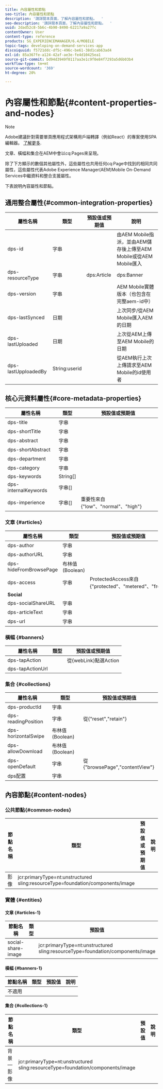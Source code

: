 ```yaml
---
title: 內容屬性和節點
seo-title: 內容屬性和節點
description: '請詳閱本頁面，了解內容屬性和節點。  '
seo-description: '請詳閱本頁面，了解內容屬性和節點。  '
uuid: 2dad52c8-5b6c-4b90-8498-62217a9a27fc
contentOwner: User
content-type: reference
products: SG_EXPERIENCEMANAGER/6.4/MOBILE
topic-tags: developing-on-demand-services-app
discoiquuid: f5721ddc-df5c-496c-be61-38d1cab63ad4
exl-id: 85a367fe-a124-42af-ae3e-fe4d10425ea1
source-git-commit: bd94d3949f0117aa3e1c9f0e84f7293a5d6b03b4
workflow-type: tm+mt
source-wordcount: '369'
ht-degree: 20%

---
```


# 內容屬性和節點{#content-properties-and-nodes}

>[!NOTE]
>
>Adobe建議針對需要單頁應用程式架構用戶端轉譯（例如React）的專案使用SPA編輯器。 [了解更多](/help/sites-developing/spa-overview.md).

文章、橫幅和集合在AEM中會以cq:Pages來呈現。

除了下方顯示的數個其他屬性外，這些屬性也共用任何cq:Page中找到的相同共同屬性，這些屬性代表Adobe Experience Manager(AEM)Mobile On-Demand Services中繼資料和整合支援屬性。

下表說明內容屬性和節點。

## 通用整合屬性{#common-integration-properties}

| **屬性名稱** | **類型** | **預設值或預期值** | **說明** |
|---|---|---|---|
| dps-id | 字串 |  | 由AEM Mobile指派，並由AEM儲存後上傳至AEM Mobile或從AEM Mobile匯入 |
| dps-resourceType | 字串 | dps:Article | dps:Banner | dps:Collection | 實體類型屬性 |
| dps-version | 字串 |  | AEM Mobile實體版本（也包含在完整aem-id中） |
| dps-lastSynced | 日期 |  | 上次同步/從AEM Mobile匯入AEM的日期 |
| dps-lastUploaded | 日期 |  | 上次從AEM上傳至AEM Mobile的日期 |
| dps-lastUpploadedBy | String:userid |  | 從AEM執行上次上傳請求至AEM Mobile的id使用者 |

## 核心元資料屬性{#core-metadata-properties}

| 屬性名稱 | 類型 | 預設值或預期值 |
|--- |--- |--- |
| dps-title | 字串 |  |
| dps-shortTitle | 字串 |  |
| dps-abstract | 字串 |  |
| dps-shortAbstract | 字串 |  |
| dps-department | 字串 |  |
| dps-category | 字串 |  |
| dps-keywords | String[] |  |
| dps-internalKeywords | 字串[] |  |
| dps-imperience | 字串[] | 重要性來自{&quot;low&quot;、&quot;normal&quot;、&quot;high&quot;} |

### 文章 {#articles}

| **屬性名稱** | **類型** | **預設值或預期值** |
|---|---|---|
| dps-author | 字串 |  |
| dps-authorURL | 字串 |  |
| dps-hideFromBrowsePage | 布林值 (Boolean) |  |
| dps-access | 字串 | ProtectedAccess來自{&quot;protected&quot;、&quot;metered&quot;、&quot;free&quot;} |
| **Social** |  |  |
| dps-socialShareURL | 字串 |  |
| dps-articleText | 字串 |  |
| dps-url | 字串 |  |

### 橫幅 {#banners}

| **屬性名稱** | **類型** | **預設值或預期值** |
|---|---|---|
| dps-tapAction |  | 從{webLink}點選Action |
| dps-tapActionUrl |  |  |

### 集合 {#collections}

| 屬性名稱 | 類型 | 預設值或預期值 |
|--- |--- |--- |
| dps-productId | 字串 |  |
| dps-readingPosition | 字串 | 從{&quot;reset&quot;,&quot;retain&quot;} |
| dps-horizontalSwipe | 布林值 (Boolean) |  |
| dps-allowDownload | 布林值 (Boolean) |  |
| dps-openDefault | 字串 | 從{&quot;browsePage&quot;,&quot;contentView&quot;} |
| dps配置 | 字串 |  |

## 內容節點{#content-nodes}

### 公共節點{#common-nodes}

| 節點名稱 | 類型 | 預設值或預期值 | 說明 |
|--- |--- |--- |--- |
| 影像 | jcr:primaryType=nt:unstructured <br> sling:resourceType=foundation/components/image |  |  |

### 實體 {#entities}

#### 文章 {#articles-1}

| 節點名稱 | 類型 | 預設值 | 說明 |
|--- |--- |--- |--- |
| social-share-image |  | jcr:primaryType=nt:unstructured <br> sling:resourceType=foundation/components/image |  |

#### 橫幅 {#banners-1}

| 節點名稱 | 類型 | 預設值 | 說明 |
|---|---|---|---|
| 不適用 |  |  |  |

#### 集合 {#collections-1}

| 節點名稱 | 類型 | 預設值 | 說明 |
|--- |--- |--- |--- |
| 背景 — 影像 | jcr:primaryType=nt:unstructured <br> sling:resourceType=foundation/components/image |  |  |

